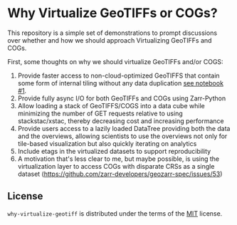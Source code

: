 # Why Virtualize GeoTIFFs or COGs?

This repository is a simple set of demonstrations to prompt discussions over whether and how we should approach Virtualizing GeoTIFFs and COGs.

First, some thoughts on why we should virtualize GeoTIFFs and/or COGS:

1. Provide faster access to non-cloud-optimized GeoTIFFS that contain some form of internal tiling without any data duplication [see notebook #1](01_faster_loading_3.0.ipynb).
2. Provide fully async I/O for both GeoTIFFs and COGs using Zarr-Python
3. Allow loading a stack of GeoTIFFS/COGS into a data cube while minimizing the number of GET requests relative to using stackstac/xstac, thereby decreasing cost and increasing performance
4. Provide users access to a lazily loaded DataTree providing both the data and the overviews, allowing scientists to use the overviews not only for tile-based visualization but also quickly iterating on analytics
5. Include etags in the virtualized datasets to support reproducibility
6. A motivation that's less clear to me, but maybe possible, is using the virtualization layer to access COGs with disparate CRSs as a single dataset (https://github.com/zarr-developers/geozarr-spec/issues/53)

## License

`why-virtualize-geotiff` is distributed under the terms of the [MIT](https://spdx.org/licenses/MIT.html) license.
